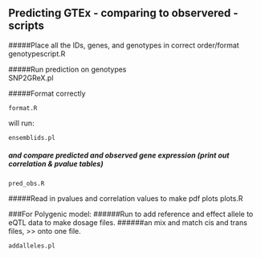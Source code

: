 ## Predicting GTEx - comparing to observered - scripts
#####Place all the IDs, genes, and genotypes in correct order/format
    genotypescript.R

#####Run prediction on genotypes    
    SNP2GReX.pl


#####Format correctly 

    format.R
will run:

    ensemblids.pl

##### and compare predicted and observed gene expression (print out correlation & pvalue tables)

    pred_obs.R

#####Read in pvalues and correlation values to make pdf plots
    plots.R 

    
###For Polygenic model:
######Run to add reference and effect allele to eQTL data to make dosage files.
######an mix and match cis and trans files, >> onto one file.

    addalleles.pl
    
